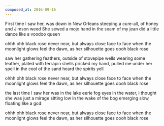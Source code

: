 ```yaml
---
composed_at: 2016-09-15
---
```


First time I saw her, was down in New Orleans
steeping a cure-all, of honey and Jimson weed
She sewed a mojo hand in the seam of my jean
did a little dance like a voodoo queen

ohhh ohh black rose
never near, but always close
face to face when the moonlight glows
feel the dawn, as her silhouette goes
oooh black rose

saw her gathering feathers, outside of stovepipe wells
wearing some leather, plated with terrapin shells
pricked my hand, pulled me under her spell
in the cool of the sand heard the spirits yell

ohhh ohh black rose
never near, but always close
face to face when the moonlight glows
feel the dawn, as her silhouette goes
oooh black rose

the last time I saw her was in the lake eerie fog
eyes in the water, i thought she was just a mirage
sitting low in the wake of the bog
emerging slow, floating like a god

ohhh ohh black rose
never near, but always close
face to face when the moonlight glows
feel the dawn, as her silhouette goes
oooh black rose

